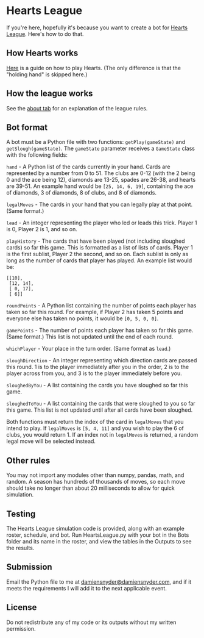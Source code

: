# Hearts League
If you're here, hopefully it's because you want to create a bot for [Hearts League](https://hearts.damiensnyder.com/). Here's how to do that.

## How Hearts works
[Here](http://mark.random-article.com/hearts/intro.html) is a guide on how to play Hearts. (The only difference is that the "holding hand" is skipped here.)

## How the league works
See the [about tab](https://hearts.damiensnyder.com/) for an explanation of the league rules.

## Bot format
A bot must be a Python file with two functions: `getPlay(gameState)` and `getSlough(gameState)`. The `gameState` parameter receives a `GameState` class with the following fields:

`hand` - A Python list of the cards currently in your hand. Cards are represented by a number from 0 to 51. The clubs are 0-12 (with the 2 being 0 and the ace being 12), diamonds are 13-25, spades are 26-38, and hearts are 39-51. An example hand would be `[25, 14, 6, 19]`, containing the ace of diamonds, 3 of diamonds, 8 of clubs, and 8 of diamonds.

`legalMoves` - The cards in your hand that you can legally play at that point. (Same format.)

`lead` - An integer representing the player who led or leads this trick. Player 1 is 0, Player 2 is 1, and so on.

`playHistory` - The cards that have been played (not including sloughed cards) so far this game. This is formatted as a list of lists of cards. Player 1 is the first sublist, Player 2 the second, and so on. Each sublist is only as long as the number of cards that player has played. An example list would be:

```
[[10],
 [12, 14],
 [ 0, 17],
 [ 6]]
```

`roundPoints` - A Python list containing the number of points each player has taken so far this round. For example, if Player 2 has taken 5 points and everyone else has taken no points, it would be `[0, 5, 0, 0]`.

`gamePoints` - The number of points each player has taken so far this game. (Same format.) This list is not updated until the end of each round.

`whichPlayer` - Your place in the turn order. (Same format as `lead`.)

`sloughDirection` - An integer representing which direction cards are passed this round. 1 is to the player immediately after you in the order, 2 is to the player across from you, and 3 is to the player immediately before you.

`sloughedByYou` - A list containing the cards you have sloughed so far this game.

`sloughedToYou` - A list containing the cards that were sloughed to you so far this game. This list is not updated until after all cards have been sloughed.

Both functions must return the index of the card in `legalMoves` that you intend to play. If `legalMoves` is `[5, 4, 11]` and you wish to play the 6 of clubs, you would return 1. If an index not in `legalMoves` is returned, a random legal move will be selected instead.

## Other rules

You may not import any modules other than numpy, pandas, math, and random. A season has hundreds of thousands of moves, so each move should take no longer than about 20 milliseconds to allow for quick simulation.

## Testing

The Hearts League simulation code is provided, along with an example roster, schedule, and bot. Run HeartsLeague.py with your bot in the Bots folder and its name in the roster, and view the tables in the Outputs to see the results.

## Submission

Email the Python file to me at damiensnyder@damiensnyder.com, and if it meets the requirements I will add it to the next applicable event.

## License

Do not redistribute any of my code or its outputs without my written permission.
